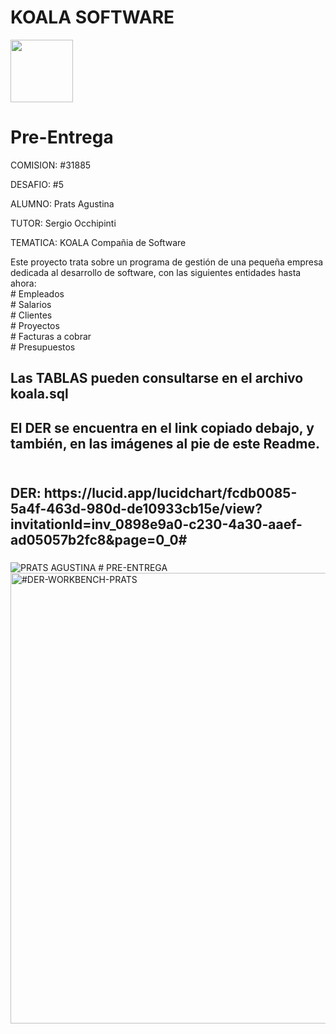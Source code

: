 # KOALA SOFTWARE <br/> 
<img src="https://media.giphy.com/media/hXID9QeNqIaYRZMWZX/giphy.gif" width="100"> 
     
<h1> Pre-Entrega </h1>
<p>COMISION: #31885<p/> 
<p>DESAFIO: #5<p/> 
<p>ALUMNO: Prats Agustina<p/> 
<p>TUTOR: Sergio Occhipinti <p/> 
<p>TEMATICA: KOALA Compañia de Software<p/>
<p>Este proyecto trata sobre un programa de gestión de una pequeña empresa dedicada al desarrollo de software, con las siguientes entidades hasta ahora: <br/>
# Empleados <br/>
# Salarios <br/>
# Clientes <br/> 
# Proyectos <br/>
# Facturas a cobrar <br/>
# Presupuestos <p/> 
<h2> Las TABLAS pueden consultarse en el archivo koala.sql<h2/>
<h2> El DER se encuentra en el link copiado debajo, y también, en las imágenes al pie de este Readme.<br/><h2/><br/>
DER: https://lucid.app/lucidchart/fcdb0085-5a4f-463d-980d-de10933cb15e/view?invitationId=inv_0898e9a0-c230-4a30-aaef-ad05057b2fc8&page=0_0#<br/>

###

![PRATS AGUSTINA # PRE-ENTREGA](https://user-images.githubusercontent.com/59830072/163804444-7a81d3d8-2a62-422e-863a-e971481371b3.png)
<img width="721" alt="#DER-WORKBENCH-PRATS" src="https://user-images.githubusercontent.com/59830072/163807823-460a9c6a-97e4-4d2a-8f64-a6f3b9f10511.png">
